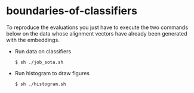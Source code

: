# boundaries-of-classifiers

To reproduce the evaluations you just have to execute the two commands below on the data whose alignment vectors have already been generated with the embeddings.

- Run data on classifiers
  
  `$ sh ./job_sota.sh`

- Run histogram to draw figures

  `$ sh ./histogram.sh`
